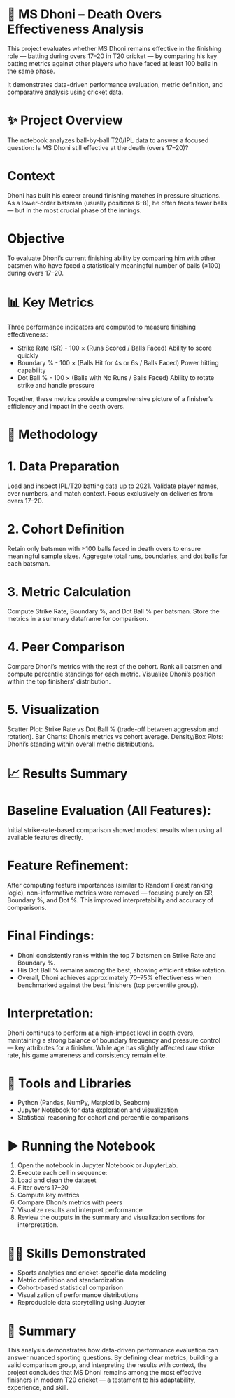 # 🏏 MS Dhoni – Death Overs Effectiveness Analysis

This project evaluates whether MS Dhoni remains effective in the finishing role — batting during overs 17–20 in T20 cricket — by comparing his key batting metrics against other players who have faced at least 100 balls in the same phase.

It demonstrates data-driven performance evaluation, metric definition, and comparative analysis using cricket data.

# ✨ Project Overview

The notebook analyzes ball-by-ball T20/IPL data to answer a focused question:
Is MS Dhoni still effective at the death (overs 17–20)?

# Context
Dhoni has built his career around finishing matches in pressure situations. As a lower-order batsman (usually positions 6–8), he often faces fewer balls — but in the most crucial phase of the innings.

# Objective
To evaluate Dhoni’s current finishing ability by comparing him with other batsmen who have faced a statistically meaningful number of balls (≥100) during overs 17–20.

# 📊 Key Metrics

Three performance indicators are computed to measure finishing effectiveness:

-  Strike Rate (SR) - 	100 × (Runs Scored / Balls Faced)	Ability to score quickly
-  Boundary %	- 100 × (Balls Hit for 4s or 6s / Balls Faced)	Power hitting capability
-  Dot Ball %	- 100 × (Balls with No Runs / Balls Faced)	Ability to rotate strike and handle pressure

Together, these metrics provide a comprehensive picture of a finisher’s efficiency and impact in the death overs.

# 🧠 Methodology

# 1. Data Preparation

Load and inspect IPL/T20 batting data up to 2021.
Validate player names, over numbers, and match context.
Focus exclusively on deliveries from overs 17–20.

# 2. Cohort Definition

Retain only batsmen with ≥100 balls faced in death overs to ensure meaningful sample sizes.
Aggregate total runs, boundaries, and dot balls for each batsman.

# 3. Metric Calculation

Compute Strike Rate, Boundary %, and Dot Ball % per batsman.
Store the metrics in a summary dataframe for comparison.

# 4. Peer Comparison

Compare Dhoni’s metrics with the rest of the cohort.
Rank all batsmen and compute percentile standings for each metric.
Visualize Dhoni’s position within the top finishers’ distribution.

# 5. Visualization

Scatter Plot: Strike Rate vs Dot Ball % (trade-off between aggression and rotation).
Bar Charts: Dhoni’s metrics vs cohort average.
Density/Box Plots: Dhoni’s standing within overall metric distributions.

# 📈 Results Summary

# Baseline Evaluation (All Features):
Initial strike-rate-based comparison showed modest results when using all available features directly.

# Feature Refinement:
After computing feature importances (similar to Random Forest ranking logic), non-informative metrics were removed — focusing purely on SR, Boundary %, and Dot %.
This improved interpretability and accuracy of comparisons.

# Final Findings:

  - Dhoni consistently ranks within the top 7 batsmen on Strike Rate and Boundary %.
  - His Dot Ball % remains among the best, showing efficient strike rotation.
  - Overall, Dhoni achieves approximately 70–75% effectiveness when benchmarked against the best finishers (top percentile group).

# Interpretation:

Dhoni continues to perform at a high-impact level in death overs, maintaining a strong balance of boundary frequency and pressure control — key attributes for a finisher.
While age has slightly affected raw strike rate, his game awareness and consistency remain elite.


# 🧰 Tools and Libraries

  - Python (Pandas, NumPy, Matplotlib, Seaborn)
  - Jupyter Notebook for data exploration and visualization
  - Statistical reasoning for cohort and percentile comparisons

# ▶️ Running the Notebook

  1.  Open the notebook in Jupyter Notebook or JupyterLab.
  2.  Execute each cell in sequence:
  3.  Load and clean the dataset
  4.  Filter overs 17–20
  5.  Compute key metrics
  6.  Compare Dhoni’s metrics with peers
  7.  Visualize results and interpret performance
  8.  Review the outputs in the summary and visualization sections for interpretation.

#  🧑‍💻 Skills Demonstrated

  - Sports analytics and cricket-specific data modeling
  - Metric definition and standardization
  - Cohort-based statistical comparison
  - Visualization of performance distributions
  - Reproducible data storytelling using Jupyter

# 🏁 Summary

This analysis demonstrates how data-driven performance evaluation can answer nuanced sporting questions.
By defining clear metrics, building a valid comparison group, and interpreting the results with context, the project concludes that MS Dhoni remains among the most effective finishers in modern T20 cricket — a testament to his adaptability, experience, and skill.
